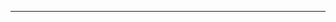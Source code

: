 <!--
CO_OP_TRANSLATOR_METADATA:
{
  "original_hash": "77735b446eb79b1bba9c849865cd0ced",
  "translation_date": "2025-08-28T18:04:52+00:00",
  "source_file": "03-GettingStarted/05-stdio-server/README.md",
  "language_code": "pl"
}
-->


---

